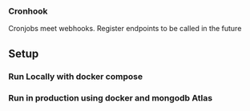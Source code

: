 ### Cronhook

Cronjobs meet webhooks. Register endpoints to be called in the future


## Setup
### Run Locally with docker compose

### Run in production using docker and mongodb Atlas